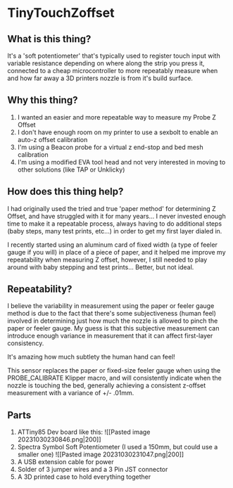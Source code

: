 # TinyTouchZoffset

## What is this thing?
It's a 'soft potentiometer' that's typically used to register touch input with variable resistance depending on where along the strip you press it, connected to a cheap microcontroller to more repeatably measure when and how far away a 3D printers nozzle is from it's build surface.

## Why this thing?
1. I wanted an easier and more repeatable way to measure my Probe Z Offset
2. I don't have enough room on my printer to use a sexbolt to enable an auto-z offset calibration 
3. I'm using a Beacon probe for a virtual z end-stop and bed mesh calibration
4. I'm using a modified EVA tool head and not very interested in moving to other solutions (like TAP or Unklicky)

## How does this thing help?
I had originally used the tried and true 'paper method' for determining Z Offset, and have struggled with it for many years... I never invested enough time to make it a repeatable process, always having to do additional steps (baby steps, many test prints, etc...) in order to get my first layer dialed in.

I recently started using an aluminum card of fixed width (a type of feeler gauge if you will) in place of a piece of paper, and it helped me improve my repeatability when measuring Z offset, however, I still needed to play around with baby stepping and test prints... Better, but not ideal. 

## Repeatability?
I believe the variability in measurement using the paper or feeler gauge method is due to the fact that there's some subjectiveness (human feel) involved in determining just how much the nozzle is allowed to pinch the paper or feeler gauge. My guess is that this subjective measurement can introduce enough variance in measurement that it can affect first-layer consistency. 

It's amazing how much subtlety the human hand can feel!

This sensor replaces the paper or fixed-size feeler gauge when using the PROBE_CALIBRATE Klipper macro, and will consistently indicate when the nozzle is touching the bed, generally achieving a consistent z-offset measurement with a variance of +/- .01mm.

## Parts
1. ATTiny85 Dev board like this:
![[Pasted image 20231030230846.png|200]]
2. Spectra Symbol Soft Potentiometer (I used a 150mm, but could use a smaller one)
![[Pasted image 20231030231047.png|200]]
3. A USB extension cable for power
4. Solder of 3 jumper wires and a 3 Pin JST connector
5. A 3D printed case to hold everything together
